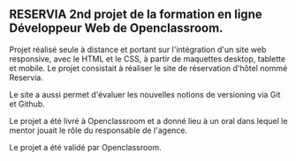 RESERVIA
2nd projet de la formation en ligne Développeur Web de Openclassroom.
----------------------------------------------------------------------


Projet réalisé seule à distance et portant sur l'intégration d'un site web responsive, avec le HTML et le CSS, à partir de maquettes desktop, tablette et mobile.
Le projet consistait à réaliser le site de réservation d'hôtel nommé Reservia.

Le site a aussi permet d'évaluer les nouvelles notions de versioning via Git et Github.

Le projet a été livré à Openclassroom et a donné lieu à un oral dans lequel le mentor jouait le rôle du responsable de l'agence.

Le projet a été validé par Openclassroom.


